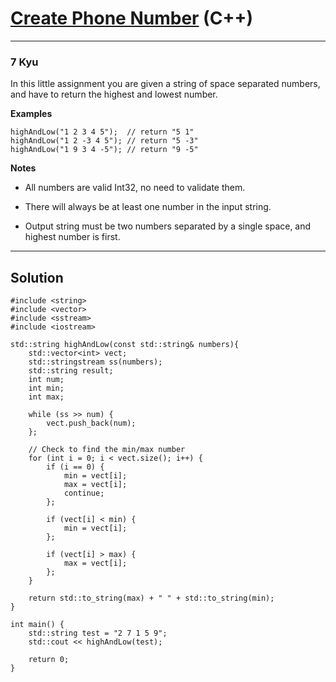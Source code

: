 # [Create Phone Number](https://www.codewars.com/kata/525f50e3b73515a6db000b83/cpp) (C++)

---

### 7 Kyu

In this little assignment you are given a string of space separated numbers, and have to return the highest and lowest number.

**Examples**

```
highAndLow("1 2 3 4 5");  // return "5 1"
highAndLow("1 2 -3 4 5"); // return "5 -3"
highAndLow("1 9 3 4 -5"); // return "9 -5"
```

**Notes**

- All numbers are valid Int32, no need to validate them.

- There will always be at least one number in the input string.

- Output string must be two numbers separated by a single space, and highest number is first.

---

## Solution

```
#include <string>
#include <vector>
#include <sstream>
#include <iostream>

std::string highAndLow(const std::string& numbers){
    std::vector<int> vect;
    std::stringstream ss(numbers);
    std::string result;
    int num;
    int min;
    int max;

    while (ss >> num) {
        vect.push_back(num);
    };

    // Check to find the min/max number
    for (int i = 0; i < vect.size(); i++) {
        if (i == 0) {
            min = vect[i];
            max = vect[i];
            continue;
        };

        if (vect[i] < min) {
            min = vect[i];
        };

        if (vect[i] > max) {
            max = vect[i];
        };
    }

    return std::to_string(max) + " " + std::to_string(min);
}

int main() {
    std::string test = "2 7 1 5 9";
    std::cout << highAndLow(test);

    return 0;
}
```